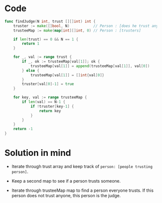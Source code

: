 Code
====

```go
func findJudge(N int, trust [][]int) int {
	truster := make([]bool, N)           // Person : [does he trust anyone]
	trusteeMap := make(map[int][]int, 0) // Person : [trusters]

	if len(trust) == 0 && N == 1 {
		return 1
	}

	for _, val := range trust {
		if _, ok := trusteeMap[val[1]]; ok {
			trusteeMap[val[1]] = append(trusteeMap[val[1]], val[0])
		} else {
			trusteeMap[val[1]] = []int{val[0]}
		}
		truster[val[0]-1] = true
	}

	for key, val := range trusteeMap {
		if len(val) == N-1 {
			if !truster[key-1] {
				return key
			}
		}
	}
	return -1
}
```

Solution in mind
================

-	Iterate through trust array and keep track of `person: [people trusting person]`.

-	Keep a second map to see if a person trusts someone.

-	Iterate through trusteeMap map to find a person everyone trusts. If this person does not trust anyone, this person is the judge.
